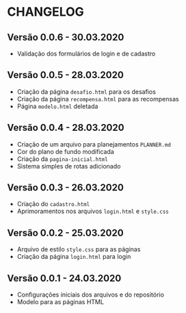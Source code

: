 # CHANGELOG

## Versão 0.0.6 - 30.03.2020
- Validação dos formulários de login e de cadastro

## Versão 0.0.5 - 28.03.2020
- Criação da página `desafio.html` para os desafios
- Criação da página `recompensa.html` para as recompensas
- Página `modelo.html` deletada

## Versão 0.0.4 - 28.03.2020
- Criação de um arquivo para planejamentos `PLANNER.md`
- Cor do plano de fundo modificada
- Criação da `pagina-inicial.html`
- Sistema simples de rotas adicionado

## Versão 0.0.3 - 26.03.2020
- Criação do `cadastro.html`
- Aprimoramentos nos arquivos `login.html` e `style.css`

## Versão 0.0.2 - 25.03.2020
- Arquivo de estilo `style.css` para as páginas
- Criação da página `login.html` para login

## Versão 0.0.1 - 24.03.2020
- Configurações iniciais dos arquivos e do repositório
- Modelo para as páginas HTML